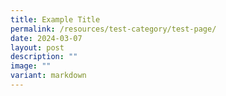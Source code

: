 ```yaml
---
title: Example Title
permalink: /resources/test-category/test-page/
date: 2024-03-07
layout: post
description: ""
image: ""
variant: markdown
---
```

